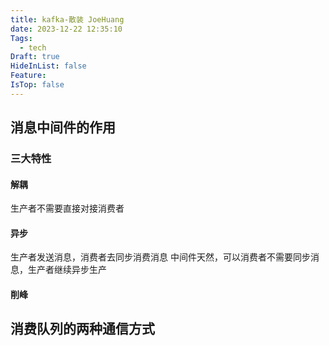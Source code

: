 ```yaml
---
title: kafka-散装 JoeHuang
date: 2023-12-22 12:35:10
Tags:
  - tech
Draft: true
HideInList: false
Feature: 
IsTop: false
---
```

## 消息中间件的作用

### 三大特性

#### 解耦

生产者不需要直接对接消费者

#### 异步
生产者发送消息，消费者去同步消费消息
中间件天然，可以消费者不需要同步消息，生产者继续异步生产

#### 削峰

## 消费队列的两种通信方式





<!--more-->